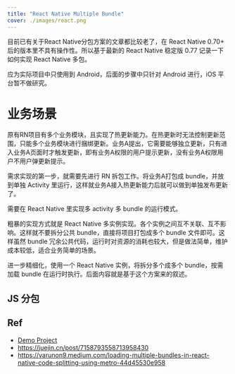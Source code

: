```yaml
---
title: "React Native Multiple Bundle"
cover: ./images/react.png
---
```


目前已有关于React Native分包方案的文章都比较老了，在 React Native 0.70+ 后的版本里不具有操作性。所以基于最新的 React Native 稳定版 0.77 记录一下如何实现 React Native 多包。

应为实际项目中只使用到 Android，后面的步骤中只针对 Android 进行，iOS 平台暂不做研究。

# 业务场景

原有RN项目有多个业务模块，且实现了热更新能力。在热更新时无法控制更新范围，只能多个业务模块进行捆绑更新。业务A提出，它需要能够独立更新，只有进入业务A页面时才触发更新，即有业务A权限的用户提示更新，没有业务A权限用户不用户弹更新提示。

需求实现的第一步，就需要先进行 RN 拆包工作。将业务A打包成 bundle，并放到单独 Activity 里运行，这样就业务A接入热更新能力后就可以做到单独发布更新了。

需要在 React Native 里实现多 activity 多 bundle 的运行模式。

粗暴的实现方式就是 React Native 多实例实现。各个实例之间互不关联、互不影响。这样就不要拆分公共 bundle，直接将项目打包成多个 bundle 文件即可。这样虽然 bundle 冗余公共代码，运行时对资源的消耗也较大，但是做法简单，维护成本较低，适合业务简单的场景。

进一步精细化，使用一个 React Native 实例，将拆分多个成多个 bundle，按需加载 bundle 在运行时执行。后面内容就是基于这个方案来的叙述。

## JS 分包



## Ref

+ [Demo Project](https://github.com/yidafu/react-native-multip-bundle)
+ <https://juejin.cn/post/7158793558713958430>
+ <https://varunon9.medium.com/loading-multiple-bundles-in-react-native-code-splitting-using-metro-44d45530e958>
